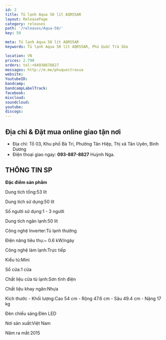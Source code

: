 ```yaml
---
id: 2
title: Tủ lạnh Aqua 50 lít AQR55AR
layout: ReleasePage
category: releases
path: '/releases/Aqua-50/'
key: 50

meta: Tủ lạnh Aqua 50 lít AQR55AR
keywords: Tủ lạnh Aqua 50 lít AQR55AR, Phú Quốc Trà Sữa

location: VN
prices: 2.790
orders: tel:+84938878827
messages: http://m.me/phuquoctrasua
website: 
YoutubeID: 
bandcamp: 
bandcampLabelTrack: 
facebook: 
mixcloud: 
soundcloud: 
youtube: 
discogs: 
---
```


## Địa chỉ & Đặt mua online giao tận nơi

- Địa chỉ: Tổ 03, Khu phố Bà Tri, Phường Tân Hiệp, Thị xã Tân Uyên, Bình Dương
- Điện thoại giao ngay: **093-887-8827** Huỳnh Nga.


## THÔNG TIN SP

**Đặc điểm sản phẩm**

Dung tích tổng:53 lít

Dung tích sử dụng:50 lít

Số người sử dụng:1 - 3 người

Dung tích ngăn lạnh:50 lít

Công nghệ Inverter:Tủ lạnh thường

Điện năng tiêu thụ:~ 0.6 kW/ngày

Công nghệ làm lạnh:Trực tiếp

Kiểu tủ:Mini

Số cửa:1 cửa

Chất liệu cửa tủ lạnh:Sơn tĩnh điện

Chất liệu khay ngăn:Nhựa

Kích thước - Khối lượng:Cao 54 cm - Rộng 47.6 cm - Sâu 49.4 cm - Nặng 17 kg

Đèn chiếu sáng:Đèn LED

Nơi sản xuất:Việt Nam

Năm ra mắt:2015
